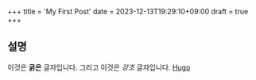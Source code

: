 +++
title = 'My First Post'
date = 2023-12-13T19:29:10+09:00
draft = true
+++
## 설명

이것은 **굵은** 글자입니다. 그리고 이것은 *강조* 글자입니다.
[Hugo](https://gohugo.io)